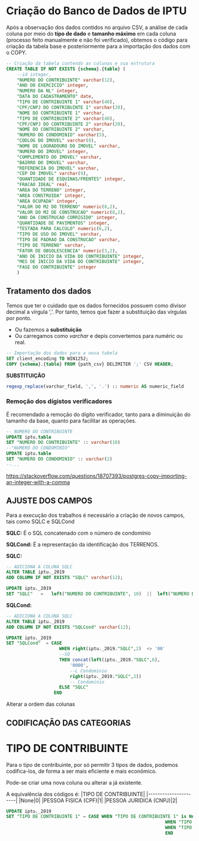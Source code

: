 # Criação do Banco de Dados de IPTU
Após a observação dos dados contidos no arquivo CSV, a análise de cada coluna por meio do __tipo de dado__ e __tamanho máximo__ em cada coluna (processo feito manualmente e não foi verificado), obtemos o código para criação da tabela base e posteriormente para a importação dos dados com o COPY.

```sql
-- Criação da tabela contendo as colunas e sua estrutura
CREATE TABLE IF NOT EXISTS {schema}.{table} (
    --id integer,
    "NUMERO DO CONTRIBUINTE" varchar(12),
    "ANO DO EXERCICIO" integer,
    "NUMERO DA NL" integer,
    "DATA DO CADASTRAMENTO" date,
    "TIPO DE CONTRIBUINTE 1" varchar(40),
    "CPF/CNPJ DO CONTRIBUINTE 1" varchar(20),
    "NOME DO CONTRIBUINTE 1" varchar,
    "TIPO DE CONTRIBUINTE 2" varchar(40),
    "CPF/CNPJ DO CONTRIBUINTE 2" varchar(20),
    "NOME DO CONTRIBUINTE 2" varchar,
    "NUMERO DO CONDOMINIO" varchar(5),
    "CODLOG DO IMOVEL" varchar(8),
    "NOME DE LOGRADOURO DO IMOVEL" varchar,
    "NUMERO DO IMOVEL" integer,
    "COMPLEMENTO DO IMOVEL" varchar,
    "BAIRRO DO IMOVEL" varchar,
    "REFERENCIA DO IMOVEL" varchar,
    "CEP DO IMOVEL" varchar(9),
    "QUANTIDADE DE ESQUINAS/FRENTES" integer,
    "FRACAO IDEAL" real,
    "AREA DO TERRENO" integer,
    "AREA CONSTRUIDA" integer,
    "AREA OCUPADA" integer,
    "VALOR DO M2 DO TERRENO" numeric(8,2),
    "VALOR DO M2 DE CONSTRUCAO" numeric(8,2),
    "ANO DA CONSTRUCAO CORRIGIDO" integer,
    "QUANTIDADE DE PAVIMENTOS" integer,
    "TESTADA PARA CALCULO" numeric(6,2),
    "TIPO DE USO DO IMOVEL" varchar,
    "TIPO DE PADRAO DA CONSTRUCAO" varchar,
    "TIPO DE TERRENO" varchar,
    "FATOR DE OBSOLESCENCIA" numeric(3,2),
    "ANO DE INICIO DA VIDA DO CONTRIBUINTE" integer,
    "MES DE INICIO DA VIDA DO CONTRIBUINTE" integer,
    "FASE DO CONTRIBUINTE" integer
    )
```

## Tratamento dos dados
Temos que ter o cuidado que os dados fornecidos possuem como divisor decimal a vírgula ','. Por tanto, temos que fazer a substituição das vírgulas por ponto.

* Ou fazemos a __substituição__
* Ou carregamos como _varchar_ e depis convertemos para numéric ou real.

```sql
-- Importação dos dados para a nova tabela
SET client_encoding TO WIN1252;
COPY {schema}.{table} FROM {path_csv} DELIMITER ';' CSV HEADER;
```
__SUBSTITUIÇÃO__
```sql
regexp_replace(varchar_field, ',', '.') :: numeric AS numeric_field
```
### Remoção dos dígistos verificadores

É recomendado a remoção do dígito verificador, tanto para a diminuição do tamanho da base, quanto para facilitar as operações.

```sql
-- NUMERO DO CONTRIBUINTE
UPDATE iptu.table
SET "NUMERO DO CONTRIBUINTE" :: varchar(10)
--"NUMERO DO CONDOMINIO"
UPDATE iptu.table
SET "NUMERO DO CONDOMINIO" :: varchar(2)
--...

```

https://stackoverflow.com/questions/18707393/postgres-copy-importing-an-integer-with-a-comma
## AJUSTE DOS CAMPOS
Para a execução dos trabalhos é necessário a criação de novos campos, tais como SQLC e SQLCond

__SQLC:__ É o SQL concatenado com o número de condomínio

__SQLCond:__ É a representação da identificação dos TERRENOS.

__SQLC:__
```sql
-- ADICIONA A COLUNA SQLC
ALTER TABLE iptu._2019
ADD COLUMN IF NOT EXISTS "SQLC" varchar(12);

UPDATE iptu._2019
SET "SQLC"   =   left("NUMERO DO CONTRIBUINTE", 10)  ||  left("NUMERO DO CONDOMINIO", 2);
```

__SQLCond:__ 
```sql
-- ADICIONA A COLUNA SQLC
ALTER TABLE iptu._2019
ADD COLUMN IF NOT EXISTS "SQLCond" varchar(12);

UPDATE iptu._2019
SET "SQLCond"  = CASE
                    WHEN right(iptu._2019."SQLC",2)  <> '00'
                    --SQ
                    THEN concat(left(iptu._2019."SQLC",6),
                        '0000', 
                        --L Condominio 
                        right(iptu._2019."SQLC",2)) 
                        -- Condominio
                    ELSE "SQLC"
                  END
```


Alterar a ordem das colunas


## CODIFICAÇÃO DAS CATEGORIAS
# TIPO DE CONTRIBUINTE
Para o tipo de contribuinte, por só permitir 3 tipos de dados, podemos codifica-los, de forma a ser mais eficiente e mais econômico. 

Pode-se criar uma nova coluna ou alterar a já existente.

A equivalência dos códigos é:
|TIPO DE CONTRIBUINTE|
|----------------------|
|None|0|
|PESSOA FISICA (CPF)|1|
|PESSOA JURIDICA (CNPJ)|2|

```sql
UPDATE iptu._2019
SET "TIPO DE CONTRIBUINTE 1" = CASE WHEN "TIPO DE CONTRIBUINTE 1" is Null THEN 0
															WHEN "TIPO DE CONTRIBUINTE 1" like 'PESSOA FISICA (CPF)' THEN 1
															WHEN "TIPO DE CONTRIBUINTE 1" like 'PESSOA JURIDICA (CNPJ)' THEN 2
															END
```

